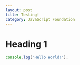 ```yaml
---
layout: post
title: Testing!
category: JavaScript Foundation
---
```


# Heading 1
```js
console.log("Hello World!");
```
